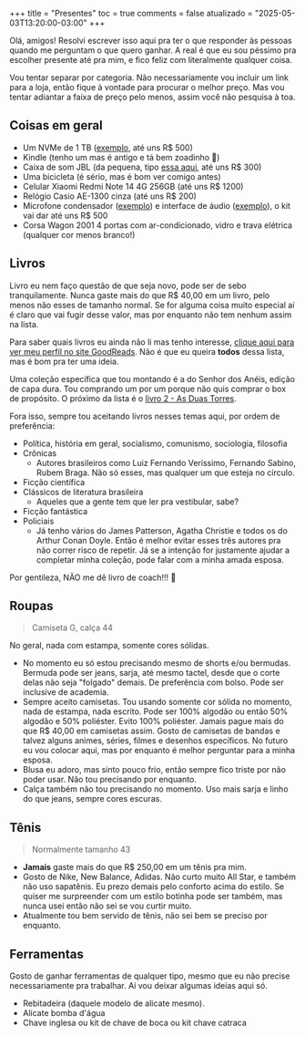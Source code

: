 +++
title = "Presentes"
toc = true
comments = false
atualizado = "2025-05-03T13:20:00-03:00"
+++

Olá, amigos! Resolvi escrever isso aqui pra ter o que responder às pessoas quando me perguntam o que quero ganhar. A real é que eu sou péssimo pra escolher presente até pra mim, e fico feliz com literalmente qualquer coisa.

Vou tentar separar por categoria. Não necessariamente vou incluir um link para a loja, então fique à vontade para procurar o melhor preço. Mas vou tentar adiantar a faixa de preço pelo menos, assim você não pesquisa à toa.

## Coisas em geral

- Um NVMe de 1 TB ([exemplo](https://www.kabum.com.br/produto/621162/ssd-kingston-nv3-1-tb-m-2-2280-pcie-4-0-x4-nvme-leitura-6000-mb-s-gravacao-4000-mb-s-azul-snv3s-1000g), até uns R$ 500)
- Kindle (tenho um mas é antigo e tá bem zoadinho 🤭)
- Caixa de som JBL (da pequena, tipo [essa aqui](https://www.amazon.com.br/JBL-Bluetooth-Speaker-Preta-JBLGO4BLK/dp/B0CX5C6WP3), até uns R$ 300)
- Uma bicicleta (é sério, mas é bom ver comigo antes)
- Celular Xiaomi Redmi Note 14 4G 256GB (até uns R$ 1200)
- Relógio Casio AE-1300 cinza (até uns R$ 200)
- Microfone condensador ([exemplo](https://www.amazon.com.br/Microfone-Dinâmico-Fifine-para-Jogos/dp/B0BMFQP2ZZ)) e interface de áudio ([exemplo](https://www.amazon.com.br/som-profissional-velocidade-Alto-Falantes-Computador/dp/B0D3BQR5DV)), o kit vai dar até uns R$ 500
- Corsa Wagon 2001 4 portas com ar-condicionado, vidro e trava elétrica (qualquer cor menos branco!)

## Livros

Livro eu nem faço questão de que seja novo, pode ser de sebo tranquilamente. Nunca gaste mais do que R$ 40,00 em um livro, pelo menos não esses de tamanho normal. Se for alguma coisa muito especial aí é claro que vai fugir desse valor, mas por enquanto não tem nenhum assim na lista.

Para saber quais livros eu ainda não li mas tenho interesse, [clique aqui para ver meu perfil no site GoodReads](https://www.goodreads.com/review/list/165050247-patrick-camillo?shelf=to-read). Não é que eu queira **todos** dessa lista, mas é bom pra ter uma ideia.

Uma coleção específica que tou montando é a do Senhor dos Anéis, edição de capa dura. Tou comprando um por um porque não quis comprar o box de propósito. O próximo da lista é o [livro 2 - As Duas Torres](https://www.amazon.com.br/Senhor-dos-Anéis-duas-torres/dp/8595084769).

Fora isso, sempre tou aceitando livros nesses temas aqui, por ordem de preferência:

- Política, história em geral, socialismo, comunismo, sociologia, filosofia
- Crônicas
  - Autores brasileiros como Luiz Fernando Veríssimo, Fernando Sabino, Rubem Braga. Não só esses, mas qualquer um que esteja no círculo.
- Ficção científica
- Clássicos de literatura brasileira
  - Aqueles que a gente tem que ler pra vestibular, sabe?
- Ficção fantástica
- Policiais
  - Já tenho vários do James Patterson, Agatha Christie e todos os do Arthur Conan Doyle. Então é melhor evitar esses três autores pra não correr risco de repetir. Já se a intenção for justamente ajudar a completar minha coleção, pode falar com a minha amada esposa.

Por gentileza, NÃO me dê livro de coach!!! 🤭

## Roupas

> Camiseta G, calça 44

No geral, nada com estampa, somente cores sólidas.

- No momento eu só estou precisando mesmo de shorts e/ou bermudas. Bermuda pode ser jeans, sarja, até mesmo tactel, desde que o corte delas não seja "folgado" demais. De preferência com bolso. Pode ser inclusive de academia.
- Sempre aceito camisetas. Tou usando somente cor sólida no momento, nada de estampa, nada escrito. Pode ser 100% algodão ou então 50% algodão e 50% poliéster. Evito 100% poliéster. Jamais pague mais do que R$ 40,00 em camisetas assim. Gosto de camisetas de bandas e talvez alguns animes, séries, filmes e desenhos específicos. No futuro eu vou colocar aqui, mas por enquanto é melhor perguntar para a minha esposa.
- Blusa eu adoro, mas sinto pouco frio, então sempre fico triste por não poder usar. Não tou precisando por enquanto.
- Calça também não tou precisando no momento. Uso mais sarja e linho do que jeans, sempre cores escuras.

## Tênis

> Normalmente tamanho 43

- **Jamais** gaste mais do que R$ 250,00 em um tênis pra mim.
- Gosto de Nike, New Balance, Adidas. Não curto muito All Star, e também não uso sapatênis. Eu prezo demais pelo conforto acima do estilo. Se quiser me surpreender com um estilo botinha pode ser também, mas nunca usei então não sei se vou curtir muito.
- Atualmente tou bem servido de tênis, não sei bem se preciso por enquanto.

## Ferramentas

Gosto de ganhar ferramentas de qualquer tipo, mesmo que eu não precise necessariamente pra trabalhar. Aí vou deixar algumas ideias aqui só.

- Rebitadeira (daquele modelo de alicate mesmo).
- Alicate bomba d'água
- Chave inglesa ou kit de chave de boca ou kit chave catraca
